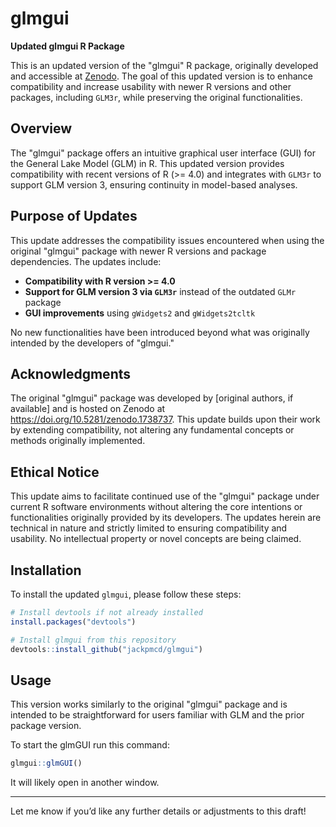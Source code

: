 # glmgui

**Updated glmgui R Package**

This is an updated version of the "glmgui" R package, originally developed and accessible at [Zenodo](https://doi.org/10.5281/zenodo.1738737). The goal of this updated version is to enhance compatibility and increase usability with newer R versions and other packages, including `GLM3r`, while preserving the original functionalities. 

## Overview

The "glmgui" package offers an intuitive graphical user interface (GUI) for the General Lake Model (GLM) in R. This updated version provides compatibility with recent versions of R (>= 4.0) and integrates with `GLM3r` to support GLM version 3, ensuring continuity in model-based analyses.

## Purpose of Updates

This update addresses the compatibility issues encountered when using the original "glmgui" package with newer R versions and package dependencies. The updates include:
- **Compatibility with R version >= 4.0**
- **Support for GLM version 3 via `GLM3r`** instead of the outdated `GLMr` package
- **GUI improvements** using `gWidgets2` and `gWidgets2tcltk`

No new functionalities have been introduced beyond what was originally intended by the developers of "glmgui."

## Acknowledgments

The original "glmgui" package was developed by [original authors, if available] and is hosted on Zenodo at https://doi.org/10.5281/zenodo.1738737. This update builds upon their work by extending compatibility, not altering any fundamental concepts or methods originally implemented.

## Ethical Notice

This update aims to facilitate continued use of the "glmgui" package under current R software environments without altering the core intentions or functionalities originally provided by its developers. The updates herein are technical in nature and strictly limited to ensuring compatibility and usability. No intellectual property or novel concepts are being claimed. 

## Installation

To install the updated `glmgui`, please follow these steps:

```R
# Install devtools if not already installed
install.packages("devtools")

# Install glmgui from this repository
devtools::install_github("jackpmcd/glmgui")
```

## Usage

This version works similarly to the original "glmgui" package and is intended to be straightforward for users familiar with GLM and the prior package version. 

To start the glmGUI run this command:

```R
glmgui::glmGUI()
```

It will likely open in another window.

---

Let me know if you’d like any further details or adjustments to this draft!
